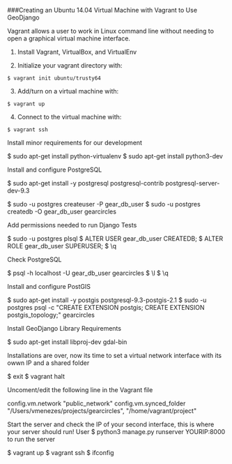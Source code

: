 ###Creating an Ubuntu 14.04 Virtual Machine with Vagrant to Use GeoDjango

Vagrant allows a user to work in Linux command line without needing to open a graphical virtual machine interface.

1. Install Vagrant, VirtualBox, and VirtualEnv

2. Initialize your vagrant directory with:

`$ vagrant init ubuntu/trusty64`

3. Add/turn on a virtual machine with:

`$ vagrant up`

4. Connect to the virtual machine with:

`$ vagrant ssh`


Install minor requirements for our development

$ sudo apt-get install python-virtualenv
$ sudo apt-get install python3-dev


Install and configure PostgreSQL

$ sudo apt-get install -y postgresql postgresql-contrib postgresql-server-dev-9.3

$ sudo -u postgres createuser -P gear_db_user
$ sudo -u postgres createdb -O gear_db_user gearcircles


Add permissions needed to run Django Tests

$ sudo -u postgres plsql
$ ALTER USER gear_db_user CREATEDB;
$ ALTER ROLE gear_db_user SUPERUSER;
$ \q


Check PostgreSQL

$ psql -h localhost -U gear_db_user gearcircles
$ \l
$ \q


Install and configure PostGIS

$ sudo apt-get install -y postgis postgresql-9.3-postgis-2.1
$ sudo -u postgres psql -c "CREATE EXTENSION postgis; CREATE EXTENSION postgis_topology;" gearcircles


Install GeoDjango Library Requirements

$ sudo apt-get install libproj-dev gdal-bin


Installations are over, now its time to set a virtual network interface with its owwn IP and a shared folder

$ exit
$ vagrant halt


Uncoment/edit the following line in the Vagrant file

config.vm.network "public_network"
config.vm.synced_folder "/Users/vmenezes/projects/gearcircles", "/home/vagrant/project"


Start the server and check the IP of your second interface, this is where your server should run!
User $ python3 manage.py runserver YOURIP:8000 to run the server

$ vagrant up
$ vagrant ssh
$ ifconfig
